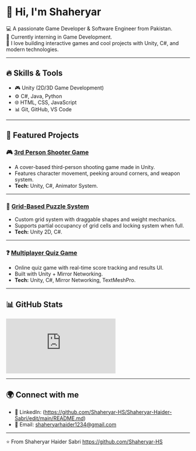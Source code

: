 # 👋 Hi, I'm Shaheryar  

💻 A passionate Game Developer & Software Engineer from Pakistan.  
🚀 Currently interning in Game Development.  
🎯 I love building interactive games and cool projects with Unity, C#, and modern technologies.  

---

## 🔥 Skills & Tools
- 🎮 Unity (2D/3D Game Development)  
- ⚙️ C#, Java, Python  
- 🌐 HTML, CSS, JavaScript  
- 📊 Git, GitHub, VS Code   

---

## 📂 Featured Projects

### 🎮 [3rd Person Shooter Game](https://github.com/yourusername/third-person-shooter)
- A cover-based third-person shooting game made in Unity.  
- Features character movement, peeking around corners, and weapon system.  
- **Tech:** Unity, C#, Animator System.  

---

### 🧩 [Grid-Based Puzzle System](https://github.com/yourusername/grid-puzzle-system)
- Custom grid system with draggable shapes and weight mechanics.  
- Supports partial occupancy of grid cells and locking system when full.  
- **Tech:** Unity 2D, C#.  

---

### ❓ [Multiplayer Quiz Game](https://github.com/yourusername/quiz-game)
- Online quiz game with real-time score tracking and results UI.  
- Built with Unity + Mirror Networking.  
- **Tech:** Unity, C#, Mirror Networking, TextMeshPro.  

---

## 📊 GitHub Stats
![Shaheryar's GitHub stats](https://github.com/Shaheryar-HS/Shaheryar-Haider-Sabri/edit/main/README.md)

---

## 🌍 Connect with me
- 💼 LinkedIn: (https://github.com/Shaheryar-HS/Shaheryar-Haider-Sabri/edit/main/README.md)
- 📧 Email: shaheryarhaider1234@gmail.com

---

⭐️ From Shaheryar Haider Sabri https://github.com/Shaheryar-HS
